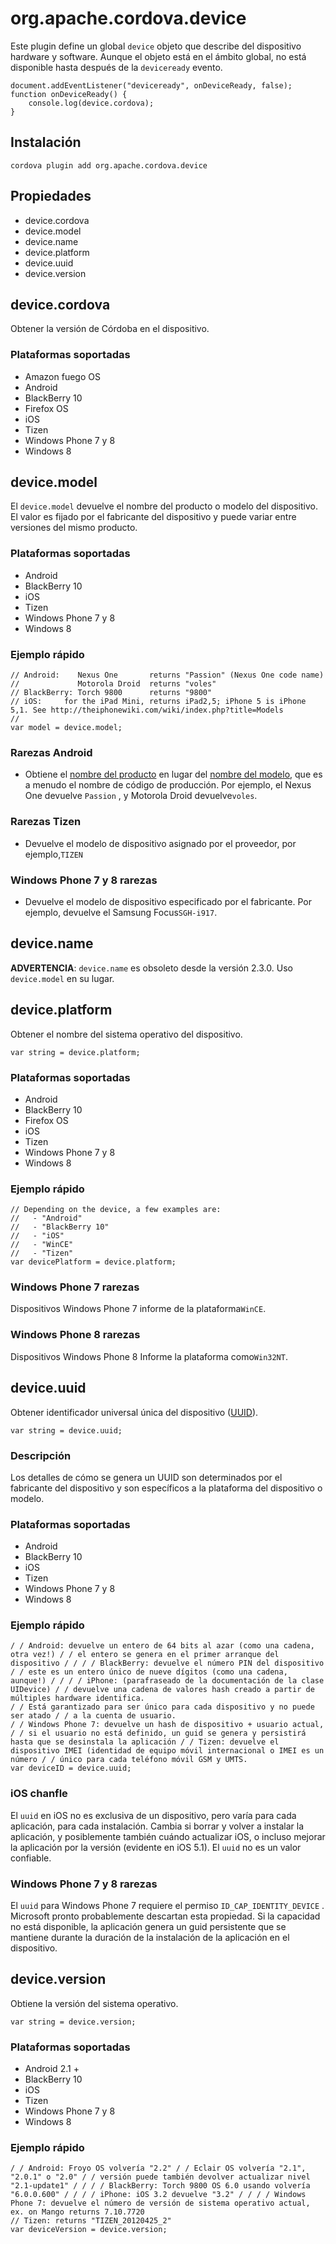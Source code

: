 <!---
    Licensed to the Apache Software Foundation (ASF) under one
    or more contributor license agreements.  See the NOTICE file
    distributed with this work for additional information
    regarding copyright ownership.  The ASF licenses this file
    to you under the Apache License, Version 2.0 (the
    "License"); you may not use this file except in compliance
    with the License.  You may obtain a copy of the License at

      http://www.apache.org/licenses/LICENSE-2.0

    Unless required by applicable law or agreed to in writing,
    software distributed under the License is distributed on an
    "AS IS" BASIS, WITHOUT WARRANTIES OR CONDITIONS OF ANY
    KIND, either express or implied.  See the License for the
    specific language governing permissions and limitations
    under the License.
-->

# org.apache.cordova.device

Este plugin define un global `device` objeto que describe del dispositivo hardware y software. Aunque el objeto está en el ámbito global, no está disponible hasta después de la `deviceready` evento.

    document.addEventListener("deviceready", onDeviceReady, false);
    function onDeviceReady() {
        console.log(device.cordova);
    }
    

## Instalación

    cordova plugin add org.apache.cordova.device
    

## Propiedades

*   device.cordova
*   device.model
*   device.name
*   device.platform
*   device.uuid
*   device.version

## device.cordova

Obtener la versión de Córdoba en el dispositivo.

### Plataformas soportadas

*   Amazon fuego OS
*   Android
*   BlackBerry 10
*   Firefox OS
*   iOS
*   Tizen
*   Windows Phone 7 y 8
*   Windows 8

## device.model

El `device.model` devuelve el nombre del producto o modelo del dispositivo. El valor es fijado por el fabricante del dispositivo y puede variar entre versiones del mismo producto.

### Plataformas soportadas

*   Android
*   BlackBerry 10
*   iOS
*   Tizen
*   Windows Phone 7 y 8
*   Windows 8

### Ejemplo rápido

    // Android:    Nexus One       returns "Passion" (Nexus One code name)
    //             Motorola Droid  returns "voles"
    // BlackBerry: Torch 9800      returns "9800"
    // iOS:     for the iPad Mini, returns iPad2,5; iPhone 5 is iPhone 5,1. See http://theiphonewiki.com/wiki/index.php?title=Models
    //
    var model = device.model;
    

### Rarezas Android

*   Obtiene el [nombre del producto][1] en lugar del [nombre del modelo][2], que es a menudo el nombre de código de producción. Por ejemplo, el Nexus One devuelve `Passion` , y Motorola Droid devuelve`voles`.

 [1]: http://developer.android.com/reference/android/os/Build.html#PRODUCT
 [2]: http://developer.android.com/reference/android/os/Build.html#MODEL

### Rarezas Tizen

*   Devuelve el modelo de dispositivo asignado por el proveedor, por ejemplo,`TIZEN`

### Windows Phone 7 y 8 rarezas

*   Devuelve el modelo de dispositivo especificado por el fabricante. Por ejemplo, devuelve el Samsung Focus`SGH-i917`.

## device.name

**ADVERTENCIA**: `device.name` es obsoleto desde la versión 2.3.0. Uso `device.model` en su lugar.

## device.platform

Obtener el nombre del sistema operativo del dispositivo.

    var string = device.platform;
    

### Plataformas soportadas

*   Android
*   BlackBerry 10
*   Firefox OS
*   iOS
*   Tizen
*   Windows Phone 7 y 8
*   Windows 8

### Ejemplo rápido

    // Depending on the device, a few examples are:
    //   - "Android"
    //   - "BlackBerry 10"
    //   - "iOS"
    //   - "WinCE"
    //   - "Tizen"
    var devicePlatform = device.platform;
    

### Windows Phone 7 rarezas

Dispositivos Windows Phone 7 informe de la plataforma`WinCE`.

### Windows Phone 8 rarezas

Dispositivos Windows Phone 8 Informe la plataforma como`Win32NT`.

## device.uuid

Obtener identificador universal única del dispositivo ([UUID][3]).

 [3]: http://en.wikipedia.org/wiki/Universally_Unique_Identifier

    var string = device.uuid;
    

### Descripción

Los detalles de cómo se genera un UUID son determinados por el fabricante del dispositivo y son específicos a la plataforma del dispositivo o modelo.

### Plataformas soportadas

*   Android
*   BlackBerry 10
*   iOS
*   Tizen
*   Windows Phone 7 y 8
*   Windows 8

### Ejemplo rápido

    / / Android: devuelve un entero de 64 bits al azar (como una cadena, otra vez!) / / el entero se genera en el primer arranque del dispositivo / / / / BlackBerry: devuelve el número PIN del dispositivo / / este es un entero único de nueve dígitos (como una cadena, aunque!) / / / / iPhone: (parafraseado de la documentación de la clase UIDevice) / / devuelve una cadena de valores hash creado a partir de múltiples hardware identifica.
    / / Está garantizado para ser único para cada dispositivo y no puede ser atado / / a la cuenta de usuario.
    / / Windows Phone 7: devuelve un hash de dispositivo + usuario actual, / / si el usuario no está definido, un guid se genera y persistirá hasta que se desinstala la aplicación / / Tizen: devuelve el dispositivo IMEI (identidad de equipo móvil internacional o IMEI es un número / / único para cada teléfono móvil GSM y UMTS.
    var deviceID = device.uuid;
    

### iOS chanfle

El `uuid` en iOS no es exclusiva de un dispositivo, pero varía para cada aplicación, para cada instalación. Cambia si borrar y volver a instalar la aplicación, y posiblemente también cuándo actualizar iOS, o incluso mejorar la aplicación por la versión (evidente en iOS 5.1). El `uuid` no es un valor confiable.

### Windows Phone 7 y 8 rarezas

El `uuid` para Windows Phone 7 requiere el permiso `ID_CAP_IDENTITY_DEVICE` . Microsoft pronto probablemente descartan esta propiedad. Si la capacidad no está disponible, la aplicación genera un guid persistente que se mantiene durante la duración de la instalación de la aplicación en el dispositivo.

## device.version

Obtiene la versión del sistema operativo.

    var string = device.version;
    

### Plataformas soportadas

*   Android 2.1 +
*   BlackBerry 10
*   iOS
*   Tizen
*   Windows Phone 7 y 8
*   Windows 8

### Ejemplo rápido

    / / Android: Froyo OS volvería "2.2" / / Eclair OS volvería "2.1", "2.0.1" o "2.0" / / versión puede también devolver actualizar nivel "2.1-update1" / / / / BlackBerry: Torch 9800 OS 6.0 usando volvería "6.0.0.600" / / / / iPhone: iOS 3.2 devuelve "3.2" / / / / Windows Phone 7: devuelve el número de versión de sistema operativo actual, ex. on Mango returns 7.10.7720
    // Tizen: returns "TIZEN_20120425_2"
    var deviceVersion = device.version;
